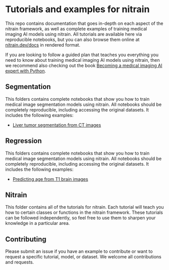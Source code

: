 # Tutorials and examples for nitrain

This repo contains documentation that goes in-depth on each aspect of the nitrain framework, as well as complete examples of training medical imaging AI models using nitrain. All tutorials are available here via reproducible notebooks, but you can also browse them online at [nitrain.dev/docs](https://nitrain.dev/docs) in rendered format.

If you are looking to follow a guided plan that teaches you everything you need to know about training medical imaging AI models using nitrain, then we recommend also checking out the book [Becoming a medical imaging AI expert with Python](https://book.nitrain.dev).

## Segmentation

This folders contains complete notebooks that show you how to train medical image segmentation models using nitrain. All notebooks should be completely reproducible, including accessing the original datasets. It includes the following examples:

- [Liver tumor segmentation from CT images](https://github.com/nitrain/tutorials/blob/main/segmentation/Liver-tumor-segmentation.ipynb)

## Regression

This folders contains complete notebooks that show you how to train medical image segmentation models using nitrain. All notebooks should be completely reproducible, including accessing the original datasets. It includes the following examples:

- [Predicting age from T1 brain images](https://github.com/nitrain/tutorials/blob/main/regression/T1-brain-age-with-keras.ipynb)

## Nitrain

This folder contains all of the tutorials for nitrain. Each tutorial will teach you how to certain classes or functions in the nitrain framework. These tutorials can be followed independently, so feel free to use them to sharpen your knowledge in a particular area.

## Contributing

Please submit an issue if you have an example to contribute or want to request a specific tutorial, model, or dataset. We welcome all contributions and requests.

